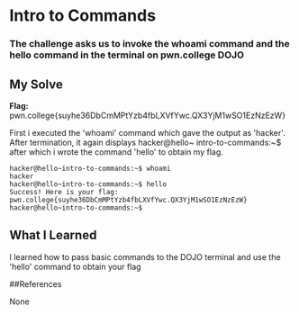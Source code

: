 # Intro to Commands

### The challenge asks us to invoke the whoami command and the hello command in the terminal on pwn.college DOJO

## My Solve

**Flag:** pwn.college{suyhe36DbCmMPtYzb4fbLXVfYwc.QX3YjM1wSO1EzNzEzW}

First i executed the 'whoami' command which gave the output as 'hacker'. After termination, it again displays
hacker@hello~ intro-to-commands:~$ after which i wrote the command 'hello' to obtain my flag.

```
hacker@hello~intro-to-commands:~$ whoami
hacker
hacker@hello~intro-to-commands:~$ hello
Success! Here is your flag:
pwn.college{suyhe36DbCmMPtYzb4fbLXVfYwc.QX3YjM1wSO1EzNzEzW}
hacker@hello~intro-to-commands:~$ 
```

## What I Learned

I learned how to pass basic commands to the DOJO terminal and use the 'hello' command to obtain your flag

##References

None



